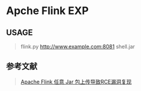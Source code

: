 # Apche Flink EXP
## USAGE  
> flink.py  http://www.example.com:8081  shell.jar  
## 参考文献
> [Apache Flink 任意 Jar 包上传导致RCE漏洞复现](https://mp.weixin.qq.com/s?__biz=Mzg2NTA4OTI5NA==&mid=2247484610&idx=1&sn=ade59bfec0c7192270d04cce5ace67b7&chksm=ce5e26a3f929afb50100770cd9a99aad934ba8f42534818d73f730a7b1e5437af6441b7482b2&mpshare=1&scene=1&srcid=&sharer_sharetime=1573779386919&sharer_shareid=0b2e214055f1652257e7db736eaab261&key=6d581b08f4b8e8ef4388edc9650fc5d94e8cd121c68e4f7983e09b516d73c6d4e18bf7c9a80b9d0702566fb34816c0532a9a9544359fef964f7121f76d2edd3338aa156ff37f3dde259301bf7b22bf3e&ascene=1&uin=MzQ1MDM0MTAzOQ%3D%3D&devicetype=Windows+10&version=62070158&lang=zh_CN&pass_ticket=BNbJUdUA4otmUngOLtcH8u4%2FRyaPgTPeP801DWxhdeHjkwN7cjh6hdr%2Bz43D0zSI)